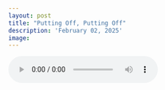 ```yaml
---
layout: post
title: "Putting Off, Putting Off"
description: 'February 02, 2025'
image:
---
```


<audio controls>
  <source src="assets/audio/fbc_2025-02-02_sermon.mp3" type="audio/mp3">
Your browser does not support the audio element.
</audio>
